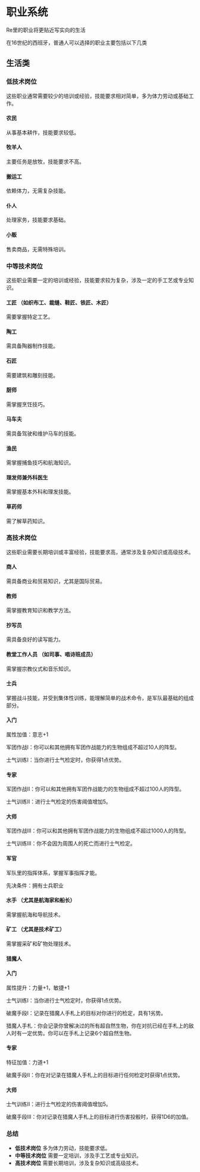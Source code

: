 # 职业系统

Re里的职业将更贴近写实向的生活

在16世纪的西班牙，普通人可以选择的职业主要包括以下几类

## 生活类

### 低技术岗位

这些职业通常需要较少的培训或经验，技能要求相对简单，多为体力劳动或基础工作。

#### **农民**

从事基本耕作，技能要求较低。

#### **牧羊人**

主要任务是放牧，技能要求不高。

#### **搬运工**

依赖体力，无需复杂技能。

#### **仆人**

处理家务，技能要求基础。

#### **小贩**

售卖商品，无需特殊培训。

### 中等技术岗位

这些职业需要一定的培训或经验，技能要求较为复杂，涉及一定的手工艺或专业知识。

#### **工匠** （如织布工、裁缝、鞋匠、铁匠、木匠）

需要掌握特定工艺。

#### **陶工**

需具备陶器制作技能。

#### **石匠**

需要建筑和雕刻技能。

#### **厨师**

需掌握烹饪技巧。

#### **马车夫**

需具备驾驶和维护马车的技能。

#### **渔民**

需掌握捕鱼技巧和航海知识。

#### **理发师兼外科医生**

需掌握基本外科和理发技能。

#### **草药师**

需了解草药知识。

### 高技术岗位

这些职业需要长期培训或丰富经验，技能要求高，通常涉及复杂知识或高级技术。

#### **商人**

需具备商业和贸易知识，尤其是国际贸易。

#### **教师**

需掌握教育知识和教学方法。

#### **抄写员**

需具备良好的读写能力。

#### **教堂工作人员** （如司事、唱诗班成员）

需掌握宗教仪式和音乐知识。

#### **士兵**

掌握战斗技能，并受到集体性训练，能理解简单的战术命令，是军队最基础的组成部分。

#### 入门

属性加值：意志+1

军团作战I：你可以和其他拥有军团作战能力的生物组成不超过10人的阵型。

士气训练I：当你进行士气检定时，你获得1点优势。

#### 专家

军团作战II：你可以和其他拥有军团作战能力的生物组成不超过100人的阵型。

士气训练II：进行士气检定的伤害阈值增加5。

#### 大师

军团作战III：你可以和其他拥有军团作战能力的生物组成不超过1000人的阵型。

士气训练III：你不会因为周围人的死亡而进行士气检定。

#### 军官

军队里的指挥体系，掌握军事指挥才能。

先决条件：拥有士兵职业

#### **水手** （尤其是航海家和船长）

需掌握航海和导航技术。

#### **矿工** （尤其是技术矿工）

需掌握采矿和矿物处理技术。

#### 猎魔人

#### 入门

属性提升：力量+1，敏捷+1

士气训练I：当你进行士气检定时，你获得1点优势。

破魔手段I：记录在猎魔人手札上的目标对你进行的检定，具有1劣势。

猎魔人手札：你会记录你曾解决过的所有超自然生物，你在对抗已经在手札上的敌人时有一定优势。你可以在手札上记录6个超自然生物。

#### 专家

特征加值：力道+1

破魔手段II：你在对记录在猎魔人手札上的目标进行任何检定时获得1点优势。

#### 大师

士气训练II：进行士气检定的伤害阈值增加5。

破魔手段III：你对记录在猎魔人手札上的目标进行伤害投骰时，获得1D6的加值。

### 总结

* **低技术岗位**
  多为体力劳动，技能要求低。
* **中等技术岗位**
  需要一定培训，涉及手工艺或专业知识。
* **高技术岗位**
  需要长期培训，涉及复杂知识或高级技术。
